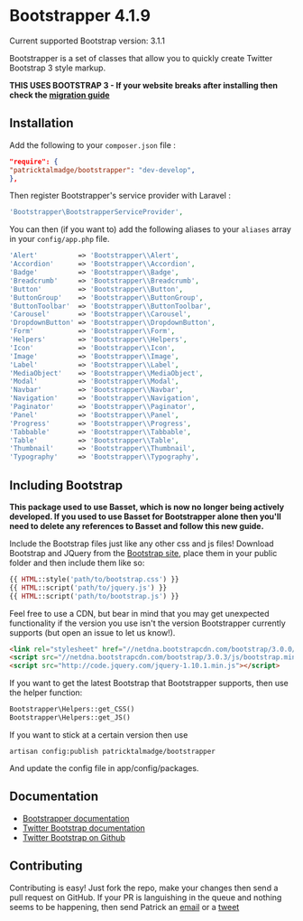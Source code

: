 # Bootstrapper 4.1.9

Current supported Bootstrap version: 3.1.1

Bootstrapper is a set of classes that allow you to quickly create Twitter Bootstrap 3 style markup.

**THIS USES BOOTSTRAP 3 - If your website breaks after installing
then check the
[migration guide](http://bootply.com/bootstrap-3-migration-guide)**

## Installation

Add the following to your `composer.json` file :

```json
"require": {
"patricktalmadge/bootstrapper": "dev-develop",
},
```

Then register Bootstrapper's service provider with Laravel :

```php
'Bootstrapper\BootstrapperServiceProvider',
```

You can then (if you want to) add the following aliases to your `aliases` array in your `config/app.php` file.

```php
'Alert'          => 'Bootstrapper\\Alert',
'Accordion'      => 'Bootstrapper\\Accordion',
'Badge'          => 'Bootstrapper\\Badge',
'Breadcrumb'     => 'Bootstrapper\\Breadcrumb',
'Button'         => 'Bootstrapper\\Button',
'ButtonGroup'    => 'Bootstrapper\\ButtonGroup',
'ButtonToolbar'  => 'Bootstrapper\\ButtonToolbar',
'Carousel'       => 'Bootstrapper\\Carousel',
'DropdownButton' => 'Bootstrapper\\DropdownButton',
'Form'           => 'Bootstrapper\\Form',
'Helpers'        => 'Bootstrapper\\Helpers',
'Icon'           => 'Bootstrapper\\Icon',
'Image'          => 'Bootstrapper\\Image',
'Label'          => 'Bootstrapper\\Label',
'MediaObject'    => 'Bootstrapper\\MediaObject',
'Modal'          => 'Bootstrapper\\Modal',
'Navbar'         => 'Bootstrapper\\Navbar',
'Navigation'     => 'Bootstrapper\\Navigation',
'Paginator'      => 'Bootstrapper\\Paginator',
'Panel'          => 'Bootstrapper\\Panel',
'Progress'       => 'Bootstrapper\\Progress',
'Tabbable'       => 'Bootstrapper\\Tabbable',
'Table'          => 'Bootstrapper\\Table',
'Thumbnail'      => 'Bootstrapper\\Thumbnail',
'Typography'     => 'Bootstrapper\\Typography',
```

## Including Bootstrap

**This package used to use Basset, which is now no longer being actively developed. If you used to use Basset for Bootstrapper alone then you'll need to delete any references to Basset and follow this new guide.**

Include the Bootstrap files just like any other css and js files! Download Bootstrap and JQuery from the [Bootstrap site](http://getbootstrap.com), place them in your public folder and then include them like so:

```php
{{ HTML::style('path/to/bootstrap.css') }}
{{ HTML::script('path/to/jquery.js') }}
{{ HTML::script('path/to/bootstrap.js') }}
```

Feel free to use a CDN, but bear in mind that you may get unexpected functionality if the version you use isn't the version Bootstrapper currently supports (but open an issue to let us know!).

```html
<link rel="stylesheet" href="//netdna.bootstrapcdn.com/bootstrap/3.0.0/css/bootstrap.min.css">
<script src="//netdna.bootstrapcdn.com/bootstrap/3.0.3/js/bootstrap.min.js"></script>
<script src="http://code.jquery.com/jquery-1.10.1.min.js"></script>
```

If you want to get the latest Bootstrap that Bootstrapper supports,
then use the helper function:

```php
Bootstrapper\Helpers::get_CSS()
Bootstrapper\Helpers::get_JS()
```

If you want to stick at a certain version then use

```
artisan config:publish patricktalmadge/bootstrapper
```

And update the config file in app/config/packages.

## Documentation

- [Bootstrapper documentation](http://bootstrapper.eu1.frbit.net/)
- [Twitter Bootstrap documentation](http://getbootstrap.com/)
- [Twitter Bootstrap on Github](https://github.com/twitter/bootstrap)


## Contributing

Contributing is easy! Just fork the repo, make your changes then send a pull request
on GitHub. If your PR is languishing in the queue and nothing seems to be happening, then send
Patrick an [email](mailto:pjr0911025@googlemail.com) or a [tweet](http://twitter.com/DrugCrazed)
